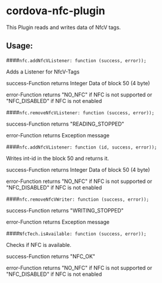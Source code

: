 # cordova-nfc-plugin
This Plugin reads and writes data of NfcV tags.

Usage:
----------------------------------------------------
####`nfc.addNfcVListener: function (success, error));`

Adds a Listener for NfcV-Tags

success-Function returns Integer Data of block 50 (4 byte)

error-Function returns 
    "NO_NFC" if NFC is not supported or
    "NFC_DISABLED" if NFC is not enabled
	
####`nfc.removeNfcVListener: function (success, error));`

success-Function returns "READING_STOPPED"

error-Function returns Exception message

####`nfc.addNfcVListener: function (id, success, error));`

Writes int-id in the block 50 and returns it.

success-Function returns Integer Data of block 50 (4 byte)

error-Function returns 
    "NO_NFC" if NFC is not supported or
    "NFC_DISABLED" if NFC is not enabled

####`nfc.removeNfcVWriter: function (success, error));`

success-Function returns "WRITING_STOPPED"

error-Function returns Exception message

####`NfcTech.isAvailable: function (success, error));`

Checks if NFC is available.

success-Function returns "NFC_OK"

error-Function returns 
    "NO_NFC" if NFC is not supported or
    "NFC_DISABLED" if NFC is not enabled